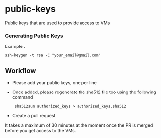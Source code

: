# public-keys
Public keys that are used to provide access to VMs

### Generating Public Keys
Example : 
```
ssh-keygen -t rsa -C "your_email@gmail.com"
```


## Workflow
* Please add your public keys, one per line

* Once added, please regenerate the sha512 file too using the following command 

  ``` sha512sum authorized_keys > authorized_keys.sha512```

* Create a pull request

It takes a maximum of 30 minutes at the moment once the PR is merged before you get access to the VMs.
